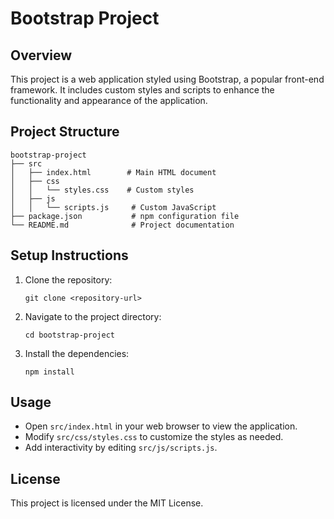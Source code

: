 # Bootstrap Project

## Overview
This project is a web application styled using Bootstrap, a popular front-end framework. It includes custom styles and scripts to enhance the functionality and appearance of the application.

## Project Structure
```
bootstrap-project
├── src
│   ├── index.html        # Main HTML document
│   ├── css
│   │   └── styles.css    # Custom styles
│   ├── js
│   │   └── scripts.js     # Custom JavaScript
├── package.json           # npm configuration file
└── README.md              # Project documentation
```

## Setup Instructions
1. Clone the repository:
   ```
   git clone <repository-url>
   ```
2. Navigate to the project directory:
   ```
   cd bootstrap-project
   ```
3. Install the dependencies:
   ```
   npm install
   ```

## Usage
- Open `src/index.html` in your web browser to view the application.
- Modify `src/css/styles.css` to customize the styles as needed.
- Add interactivity by editing `src/js/scripts.js`.

## License
This project is licensed under the MIT License.